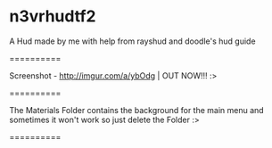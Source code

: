 n3vrhudtf2
==========

A Hud made by me with help from rayshud and doodle's hud guide

==========

Screenshot - http://imgur.com/a/ybOdg | OUT NOW!!! :>

==========

The Materials Folder contains the background for the main menu and sometimes it won't work so just delete the Folder :>

==========


